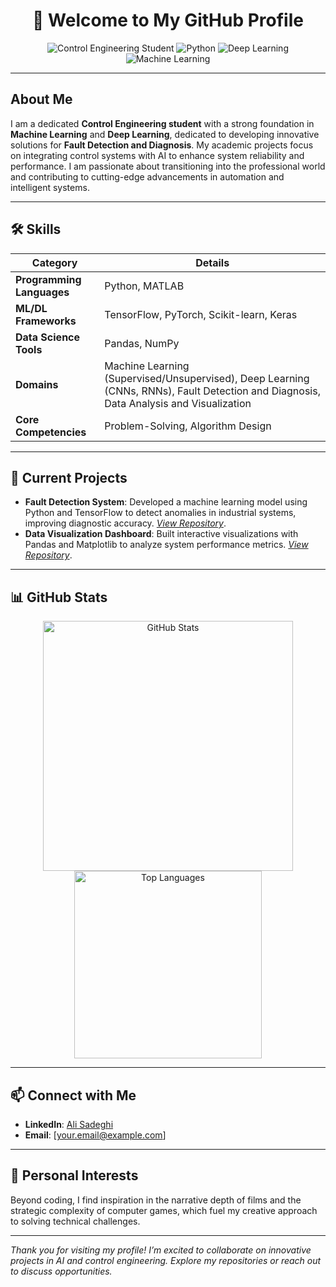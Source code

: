<div align="center">
  <h1>👋 Welcome to My GitHub Profile</h1>
  <img src="https://img.shields.io/badge/Control%20Engineering-Student-blue?style=flat-square" alt="Control Engineering Student">
  <img src="https://img.shields.io/badge/Python-Developer-3776AB?style=flat-square&logo=python" alt="Python">
  <img src="https://img.shields.io/badge/Deep%20Learning-Enthusiast-FF6F00?style=flat-square" alt="Deep Learning">
  <img src="https://img.shields.io/badge/Machine%20Learning-Enthusiast-FF6F00?style=flat-square" alt="Machine Learning">
</div>

---

## About Me
I am a dedicated **Control Engineering student** with a strong foundation in **Machine Learning** and **Deep Learning**, dedicated to developing innovative solutions for **Fault Detection and Diagnosis**. My academic projects focus on integrating control systems with AI to enhance system reliability and performance. I am passionate about transitioning into the professional world and contributing to cutting-edge advancements in automation and intelligent systems.

---

## 🛠️ Skills

| **Category**               | **Details**                                                                 |
|----------------------------|-----------------------------------------------------------------------------|
| **Programming Languages**  | Python, MATLAB                                                              |
| **ML/DL Frameworks**       | TensorFlow, PyTorch, Scikit-learn, Keras                                    |
| **Data Science Tools**     | Pandas, NumPy                                                              |
| **Domains**                | Machine Learning (Supervised/Unsupervised), Deep Learning (CNNs, RNNs), Fault Detection and Diagnosis, Data Analysis and Visualization |
| **Core Competencies**      | Problem-Solving, Algorithm Design                                           |

---

## 🚀 Current Projects
- **Fault Detection System**: Developed a machine learning model using Python and TensorFlow to detect anomalies in industrial systems, improving diagnostic accuracy. *[View Repository](#)*.
- **Data Visualization Dashboard**: Built interactive visualizations with Pandas and Matplotlib to analyze system performance metrics. *[View Repository](#)*.

---

## 📊 GitHub Stats
<div align="center">
  <img src="https://github-readme-stats.vercel.app/api?username=yourusername&show_icons=true&theme=light&hide_border=true" alt="GitHub Stats" width="400"/>
  <img src="https://github-readme-stats.vercel.app/api/top-langs/?username=yourusername&layout=compact&theme=light&hide_border=true" alt="Top Languages" width="300"/>
</div>

---

## 📫 Connect with Me
- **LinkedIn**: [Ali Sadeghi](https://www.linkedin.com/in/alisadeghi7502/)
- **Email**: [your.email@example.com]

---

## 🌟 Personal Interests
Beyond coding, I find inspiration in the narrative depth of films and the strategic complexity of computer games, which fuel my creative approach to solving technical challenges.

---

*Thank you for visiting my profile! I’m excited to collaborate on innovative projects in AI and control engineering. Explore my repositories or reach out to discuss opportunities.*
